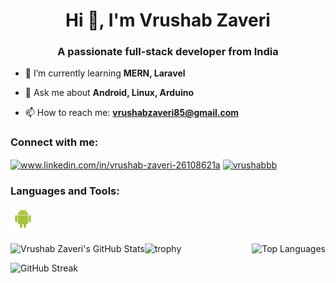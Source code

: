 <h1 align="center">Hi 👋, I'm Vrushab Zaveri</h1>
<h3 align="center">A passionate full-stack developer from India</h3>

- 🌱 I’m currently learning **MERN, Laravel**

- 💬 Ask me about **Android, Linux, Arduino**

- 📫 How to reach me: **vrushabzaveri85@gmail.com**

<h3 align="left">Connect with me:</h3>
<p align="left">
  <a href="https://www.linkedin.com/in/vrushabzaveri" target="_blank"><img align="center" src="https://raw.githubusercontent.com/rahuldkjain/github-profile-readme-generator/master/src/images/icons/Social/linked-in-alt.svg" alt="www.linkedin.com/in/vrushab-zaveri-26108621a" height="30" width="40" /></a>
  <a href="https://instagram.com/vrushabbb" target="_blank"><img align="center" src="https://raw.githubusercontent.com/rahuldkjain/github-profile-readme-generator/master/src/images/icons/Social/instagram.svg" alt="vrushabbb" height="30" width="40" /></a>
</p>

<h3 align="left">Languages and Tools:</h3>
<p align="left">
  <a href="https://developer.android.com" target="_blank" rel="noreferrer"><img src="https://raw.githubusercontent.com/devicons/devicon/master/icons/android/android-original-wordmark.svg" alt="android" width="40" height="40"/></a>
  <!-- Include other technologies here -->
</p>

<!-- Display GitHub stats -->
<img align="left" src="https://github-readme-stats.vercel.app/api?username=vrushabzaveri&show_icons=true&theme=radical" alt="Vrushab Zaveri's GitHub Stats" />

<!-- Display top languages -->
<img align="right" src="https://github-readme-stats.vercel.app/api/top-langs/?username=vrushabzaveri&layout=compact&theme=radical" alt="Top Languages" />

<!-- Display GitHub trophies -->
![trophy](https://github-profile-trophy.vercel.app/?username=vrushabzaveri)

<!-- Display GitHub streak stats -->
![GitHub Streak](https://github-readme-streak-stats.herokuapp.com/?user=vrushabzaveri)
